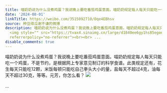 ```yaml
---
title: 喵奶奶说为什么没煮鸡蛋？我说晚上要吃番茄鸡蛋意面。喵奶奶规定每人每天只能吃一个鸡蛋，不是节约，是根据网上专家意见制订的科学食谱。此类规定还有，花生每天...
date: '2024-08-01'
linkTitle: https://weibo.com/3515092710/Oqe4EBhsv
source: 种豆得瓜谢不谦的微博
description: 喵奶奶说为什么没煮鸡蛋？我说晚上要吃番茄鸡蛋意面。喵奶奶规定每人每天只能吃一个鸡蛋，不是节约，是根据网上专家意见制订的科学食谱。此类规定还有，花生每天只能吃12颗，米饭每顿只能吃自己拳头大小的量，盐每天不超过4克，油每天不超过30克，等等。元芳，你怎么看？
  <img style="" src="https://tvax4.sinaimg.cn/large/d1840ee6gy1hs85egoe9yj22eo37kqv6.jpg"
  referrerpolicy="no-referrer"><br><br> ...
disable_comments: true
---
```

喵奶奶说为什么没煮鸡蛋？我说晚上要吃番茄鸡蛋意面。喵奶奶规定每人每天只能吃一个鸡蛋，不是节约，是根据网上专家意见制订的科学食谱。此类规定还有，花生每天只能吃12颗，米饭每顿只能吃自己拳头大小的量，盐每天不超过4克，油每天不超过30克，等等。元芳，你怎么看？ <img style="" src="https://tvax4.sinaimg.cn/large/d1840ee6gy1hs85egoe9yj22eo37kqv6.jpg" referrerpolicy="no-referrer"><br><br> ...